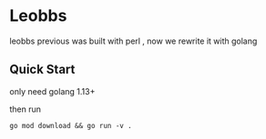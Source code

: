 # Leobbs

leobbs previous was built with perl , now we rewrite it with golang

## Quick Start

only need golang 1.13+

then run 
```
go mod download && go run -v .
```
